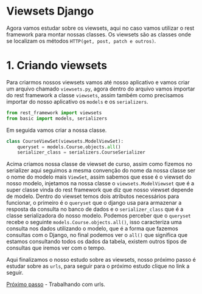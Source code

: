 # Viewsets Django

Agora vamos estudar sobre os viewsets, aqui no caso vamos utilizar o rest framework para montar nossas classes. Os viewsets são as classes onde se localizam os métodos `HTTP(get, post, patch e outros)`.

# 1. Criando viewsets

Para criarmos nossos viewsets vamos até nosso aplicativo e vamos criar um arquivo chamado `viewsets.py`, agora dentro do arquivo vamos importar do rest framework a classe `viewsets`, assim também como precisamos importar do nosso aplicativo os `models` e os `serializers`.

```py
from rest_framework import viewsets
from basic import models, serializers
```

Em seguida vamos criar a nossa classe.

```py
class CourseViewSet(viewsets.ModelViewSet):
    queryset = models.Course.objects.all()
    serializer_class = serializers.CourseSerializer
```
Acima criamos nossa classe de viewset de curso, assim como fizemos no serializer aqui seguimos a mesma convenção do nome da nossa classe ser o nome do modelo mais `ViewSet`, assim sabemos que esse é o viewset do nosso modelo, injetamos na nossa classe o `viewsets.ModelViewset` que é a super classe vinda do rest framework que diz que nosso viewset depende de modelo.
Dentro do viewset temos dois atributos necessários para funcionar, o primeiro é o `queryset` que o django usa para armazenar a resposta da consulta no banco de dados e o `serializer_class` que é a classe serializadora do nosso modelo.
Podemos perceber que o `queryset` recebe o seguinte `models.Course.objects.all()`, isso caracteriza uma consulta nos dados utilizando o modelo, que é a forma que fazemos consultas com o Django, no final podemos ver o `all()` que significa que estamos consultando todos os dados da tabela, existem outros tipos de consultas que iremos ver com o tempo.

Aqui finalizamos o nosso estudo sobre as viewsets, nosso próximo passo é estudar sobre as `urls`, para seguir para o próximo estudo clique no link a seguir.

[Próximo passo](./urls.MD) - Trabalhando com urls.